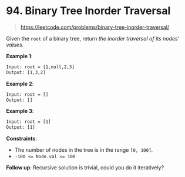 # 94. Binary Tree Inorder Traversal

> <https://leetcode.com/problems/binary-tree-inorder-traversal/>

Given the `root` of a binary tree, return *the inorder traversal of its nodes'
values*.

**Example 1**:

```txt
Input: root = [1,null,2,3]
Output: [1,3,2]
```

**Example 2**:

```txt
Input: root = []
Output: []
```

**Example 3**:

```txt
Input: root = [1]
Output: [1]
```

**Constraints**:

- The number of nodes in the tree is in the range `[0, 100]`.
- `-100 <= Node.val <= 100`

**Follow up**: Recursive solution is trivial, could you do it iteratively?
